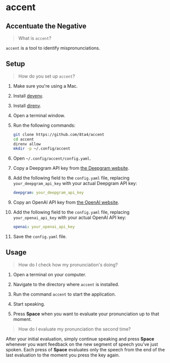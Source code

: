 # accent

## Accentuate the Negative

> What is `accent`?

`accent` is a tool to identify mispronunciations.

## Setup

> How do you set up `accent`?

1. Make sure you're using a Mac.

1. Install [devenv](https://github.com/cachix/devenv/blob/2837f4989338aaf03b5b4cf8bad91fe27150d984/docs/getting-started.md#installation).

1. Install [direnv](https://github.com/cachix/devenv/blob/2837f4989338aaf03b5b4cf8bad91fe27150d984/docs/automatic-shell-activation.md#installing-direnv).

1. Open a terminal window.

1. Run the following commands:

   ```sh
   git clone https://github.com/8ta4/accent
   cd accent
   direnv allow
   mkdir -p ~/.config/accent
   ```

1. Open `~/.config/accent/config.yaml`.

1. Copy a Deepgram API key from [the Deepgram website](https://deepgram.com/).

1. Add the following field to the `config.yaml` file, replacing `your_deepgram_api_key` with your actual Deepgram API key:

   ```yaml
   deepgram: your_deepgram_api_key
   ```

1. Copy an OpenAI API key from [the OpenAI website](https://platform.openai.com/api-keys).

1. Add the following field to the `config.yaml` file, replacing `your_openai_api_key` with your actual OpenAI API key:

   ```yaml
   openai: your_openai_api_key
   ```

1. Save the `config.yaml` file.

## Usage

> How do I check how my pronunciation's doing?

1. Open a terminal on your computer.

1. Navigate to the directory where `accent` is installed.

1. Run the command `accent` to start the application.

1. Start speaking.

1. Press **Space** when you want to evaluate your pronunciation up to that moment.

> How do I evaluate my pronunciation the second time?

After your initial evaluation, simply continue speaking and press **Space** whenever you want feedback on the new segment of speech you've just spoken. Each press of **Space** evaluates only the speech from the end of the last evaluation to the moment you press the key again.
